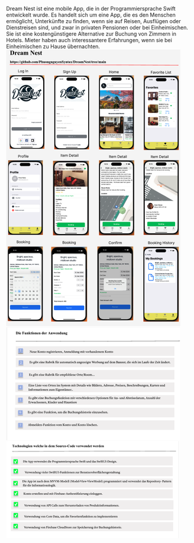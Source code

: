Dream Nest ist eine mobile App, die in der Programmiersprache Swift entwickelt wurde. Es handelt sich um eine App, die es den Menschen ermöglicht, 
Unterkünfte zu finden, wenn sie auf Reisen, Ausflügen oder Dienstreisen sind, und zwar in privaten Pensionen oder bei Einheimischen. <br> Sie ist eine 
kostengünstigere Alternative zur Buchung von Zimmern in Hotels. Mieter haben auch interessantere Erfahrungen, wenn sie bei Einheimischen zu Hause übernachten. <br>
![Projekt.Foto1](https://github.com/PhuongnguyenSyntax/DreamNest/blob/main/gt1.png)
![Projekt.Foto2](https://github.com/PhuongnguyenSyntax/DreamNest/blob/main/gt2.png)
![Projekt.Foto3](https://github.com/PhuongnguyenSyntax/DreamNest/blob/main/gt3.png)
